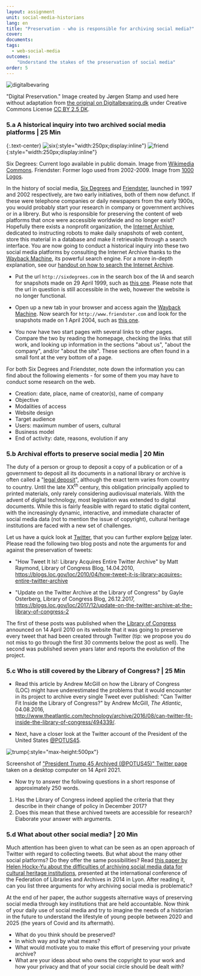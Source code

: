 ```yaml
---
layout: assignment
unit: social-media-historians
lang: en
title: "Preservation - who is responsible for archiving social media?"
cover:
documents:
tags:
  - web-social-media
outcomes:
    "Understand the stakes of the preservation of social media"
order: 5
---
```


![digitalbevaring](../../assets/images/social-media/digitalbevaring.png)

"Digital Preservation." Image created by Jørgen Stamp and used here without adaptation from [the original on Digitalbevaring.dk](https://digitalbevaring.dk/illustration/)
under Creative Commons License [CC BY 2.5 DK](https://creativecommons.org/licenses/by/2.5/dk/deed.en_GB).

<!-- more -->
<!-- briefing-student -->

### 5.a A historical inquiry into two archived social media platforms | 25 Min
<!-- section-contents -->

{:.text-center}
![six](../../assets/images/social-media/six.png){:style="width:250px;display:inline"}
![friend](../../assets/images/social-media/friend.png){:style="width:250px;display:inline"}

Six Degrees: Current logo available in public domain. Image from [Wikimedia Commons](https://commons.wikimedia.org/wiki/File:SixDegrees.com_logo.png).
Friendster: Former logo used from 2002-2009. Image from [1000 Logos](https://1000logos.net/wp-content/uploads/2021/04/Friendster-Logo-2002.png).

In the history of social media, [Six Degrees](http://sixdegrees.com) and [Friendster](http://www.friendster.com), launched in 1997 and 2002 respectively, are two early initiatives, both of them now defunct. If these were telephone companies or daily newspapers from the early 1900s, you would probably start your research in company or government archives or in a librery. But who is responsible for preserving the content of web platforms that once were accessible worldwide and no longer exist? Hopefully there exists a nonprofit organization, the [Internet Archive](https://archive.org/), dedicated to instructing robots to make daily snapshots of web content, store this material in a database and make it retrievable through a search interface.
You are now going to conduct a historical inquiry into these two social media platforms by consulting the Internet Archive thanks to the [Wayback Machine](https://web.archive.org/), its powerful search engine.
For a more in-depth explanation, see our [handout on how to search the Internet Archive](https://ranke2.uni.lu/assets/pdf/wayback-machine-interface.pdf).

- Put the url `http://sixdegrees.com` in the search box of the IA and search for snapshots made on 29 April 1999, such as [this one](https://web.archive.org/web/19990428073521/http://www.sixdegrees.com/). Please note that the url in question is still accessible in the web, however the website is no longer functional. 

- Open up a new tab in your browser and access again the [Wayback Machine](https://web.archive.org/). Now search for `http://www.friendster.com` and look for the snapshots made on 1 April 2004, such as [this one](https://web.archive.org/web/20040401183007/http://friendster.com/info/moreinfo.jsp).

- You now have two start pages with several links to other pages. Compare the two by reading the homepage, checking the links that still work, and looking up information in the sections "about us", "about the company", and/or "about the site". These sections are often found in a small font at the very bottom of a page. 

For both Six Degrees and Friendster, note down the information you can find about the following elements - for some of them you may have to conduct some research on the web. 
* Creation: date, place, name of creator(s), name of company
* Objective
* Modalities of access
* Website design
* Target audience  
* Users: maximum number of users, cultural 
* Business model
* End of activity: date, reasons, evolution if any  

<!-- section -->

### 5.b Archival efforts to preserve social media | 20 Min
  <!-- section-contents -->

The duty of a person or group to deposit a copy of a publication or of a government to deposit all its documents in a national library or archive is often called a "[legal deposit](https://www.ifla.org/book/export/html/8302)", although the exact term varies from country to country. Until the late XX<sup>th</sup> century, this obligation principally applied to printed materials, only rarely considering audiovisual materials. With the advent of digital technology, most legislation was extended to digital documents. While this is fairly feasible with regard to static digital content, with the increasingly dynamic, interactive, and immediate character of social media data (not to mention  the issue of copyright), cultural heritage institutions are faced with a new set of challenges.

Let us have a quick look at [Twitter](https://en.wikipedia.org/wiki/Twitter), that you can further explore [below](https://ranke2.uni.lu/u/social-media-historians/#assignment-07-twitterascasestudy.en) <!-- attention au lien, il faut peut-être insérer un lien relatif?--> later. Please read the following two blog posts and note the arguments for and against the preservation of tweets:
- "How Tweet It Is!: Library Acquires Entire Twitter Archive" by Matt Raymond, Library of Congress Blog, 14.04.2010, <https://blogs.loc.gov/loc/2010/04/how-tweet-it-is-library-acquires-entire-twitter-archive>
 
- "Update on the Twitter Archive at the Library of Congress" by Gayle Osterberg, Library of
Congress Blog, 26.12.2017, <https://blogs.loc.gov/loc/2017/12/update-on-the-twitter-archive-at-the-library-of-congress-2>

 The first of these posts was published when the [Library of Congress](https://www.loc.gov/) announced on 14 April 2010 on its website that it was going to preserve every tweet that had been created through Twitter (tip: we propose you do not miss to go through the first 30 comments below the post as well). The second was published seven years later and reports the evolution of the project.
 
<!-- section -->

### 5.c Who is still covered by the Library of Congress? | 25 Min
 <!-- section-contents -->

- Read this article by Andrew McGill on how the Library of Congress (LOC) might have underestimated the problems that it would encounter in its project to archive every single Tweet ever published: "Can Twitter Fit Inside the Library of Congress?" by Andrew McGill, *The Atlantic*, 04.08.2016, <http://www.theatlantic.com/technology/archive/2016/08/can-twitter-fit-inside-the-library-of-congress/494339/>.

- Next, have a closer look at the Twitter account of the President of the United States [@POTUS45](https://twitter.com/POTUS45).

![trump](../../assets/images/social-media/trump.png){:style="max-height:500px"}

Screenshot of ["President Trump 45 Archived (@POTUS45)" Twitter page](https://twitter.com/POTUS45) taken on a desktop computer on 14 April 2021.

- Now try to answer the following questions in a short response of approximately 250 words. 
1. Has the Library of Congress indeed applied the criteria that they describe in their change of policy in December 2017?
2. Does this mean that these archived tweets are accessible for research? Elaborate your answer with arguments.

<!-- section -->

### 5.d What about other social media?  | 20 Min
 <!-- section-contents -->

Much attention has been given to what can be seen as an open approach of Twitter with regard to collecting tweets. But what about the many other social platforms? Do they offer the same possibilities?
Read [this paper by Helen Hockx-Yu about the difficulties of archiving social media data for cultural heritage institutions](http://library.ifla.org/999/1/107-hockxyu-en.pdf), presented at the international conference of the Federation of Libraries and Archives in 2014 in Lyon. After reading it, can you list three arguments for why archiving social media is problematic?

At the end of her paper, the author suggests alternative ways of preserving social media through key institutions that are held accountable. Now think of your daily use of social media and try to imagine the needs of a historian in the future to understand the lifestyle of young people between 2020 and 2025 (the years of Covid and its aftermath).
  - What do you think should be preserved?
  - In which way and by what means?
  - What would motivate you to make this effort of preserving your private archive?
  - What are your ideas about who owns the copyright to your work and how your privacy and that of your social circle should be dealt with?


<!-- briefing-teacher -->
